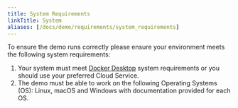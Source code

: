 ```yaml
---
title: System Requirements
linkTitle: System
aliases: [/docs/demo/requirements/system_requirements]
---
```


To ensure the demo runs correctly please ensure your environment meets the
following system requirements:

1. Your system must meet [Docker Desktop](https://docs.docker.com/desktop)
   system requirements or you should use your preferred Cloud Service.
2. The demo must be able to work on the following Operating Systems (OS): Linux,
   macOS and Windows with documentation provided for each OS.
